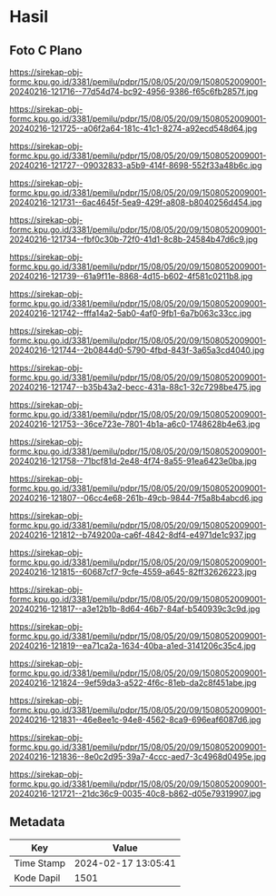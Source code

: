# Hasil

## Foto C Plano

https://sirekap-obj-formc.kpu.go.id/3381/pemilu/pdpr/15/08/05/20/09/1508052009001-20240216-121716--77d54d74-bc92-4956-9386-f65c6fb2857f.jpg

https://sirekap-obj-formc.kpu.go.id/3381/pemilu/pdpr/15/08/05/20/09/1508052009001-20240216-121725--a06f2a64-181c-41c1-8274-a92ecd548d64.jpg

https://sirekap-obj-formc.kpu.go.id/3381/pemilu/pdpr/15/08/05/20/09/1508052009001-20240216-121727--09032833-a5b9-414f-8698-552f33a48b6c.jpg

https://sirekap-obj-formc.kpu.go.id/3381/pemilu/pdpr/15/08/05/20/09/1508052009001-20240216-121731--6ac4645f-5ea9-429f-a808-b8040256d454.jpg

https://sirekap-obj-formc.kpu.go.id/3381/pemilu/pdpr/15/08/05/20/09/1508052009001-20240216-121734--fbf0c30b-72f0-41d1-8c8b-24584b47d6c9.jpg

https://sirekap-obj-formc.kpu.go.id/3381/pemilu/pdpr/15/08/05/20/09/1508052009001-20240216-121739--61a9f11e-8868-4d15-b602-4f581c0211b8.jpg

https://sirekap-obj-formc.kpu.go.id/3381/pemilu/pdpr/15/08/05/20/09/1508052009001-20240216-121742--fffa14a2-5ab0-4af0-9fb1-6a7b063c33cc.jpg

https://sirekap-obj-formc.kpu.go.id/3381/pemilu/pdpr/15/08/05/20/09/1508052009001-20240216-121744--2b0844d0-5790-4fbd-843f-3a65a3cd4040.jpg

https://sirekap-obj-formc.kpu.go.id/3381/pemilu/pdpr/15/08/05/20/09/1508052009001-20240216-121747--b35b43a2-becc-431a-88c1-32c7298be475.jpg

https://sirekap-obj-formc.kpu.go.id/3381/pemilu/pdpr/15/08/05/20/09/1508052009001-20240216-121753--36ce723e-7801-4b1a-a6c0-1748628b4e63.jpg

https://sirekap-obj-formc.kpu.go.id/3381/pemilu/pdpr/15/08/05/20/09/1508052009001-20240216-121758--71bcf81d-2e48-4f74-8a55-91ea6423e0ba.jpg

https://sirekap-obj-formc.kpu.go.id/3381/pemilu/pdpr/15/08/05/20/09/1508052009001-20240216-121807--06cc4e68-261b-49cb-9844-7f5a8b4abcd6.jpg

https://sirekap-obj-formc.kpu.go.id/3381/pemilu/pdpr/15/08/05/20/09/1508052009001-20240216-121812--b749200a-ca6f-4842-8df4-e4971de1c937.jpg

https://sirekap-obj-formc.kpu.go.id/3381/pemilu/pdpr/15/08/05/20/09/1508052009001-20240216-121815--60687cf7-9cfe-4559-a645-82ff32626223.jpg

https://sirekap-obj-formc.kpu.go.id/3381/pemilu/pdpr/15/08/05/20/09/1508052009001-20240216-121817--a3e12b1b-8d64-46b7-84af-b540939c3c9d.jpg

https://sirekap-obj-formc.kpu.go.id/3381/pemilu/pdpr/15/08/05/20/09/1508052009001-20240216-121819--ea71ca2a-1634-40ba-a1ed-3141206c35c4.jpg

https://sirekap-obj-formc.kpu.go.id/3381/pemilu/pdpr/15/08/05/20/09/1508052009001-20240216-121824--9ef59da3-a522-4f6c-81eb-da2c8f451abe.jpg

https://sirekap-obj-formc.kpu.go.id/3381/pemilu/pdpr/15/08/05/20/09/1508052009001-20240216-121831--46e8ee1c-94e8-4562-8ca9-696eaf6087d6.jpg

https://sirekap-obj-formc.kpu.go.id/3381/pemilu/pdpr/15/08/05/20/09/1508052009001-20240216-121836--8e0c2d95-39a7-4ccc-aed7-3c4968d0495e.jpg

https://sirekap-obj-formc.kpu.go.id/3381/pemilu/pdpr/15/08/05/20/09/1508052009001-20240216-121721--21dc36c9-0035-40c8-b862-d05e79319907.jpg


## Metadata

| Key        | Value               |
| ---------- | ------------------- |
| Time Stamp | 2024-02-17 13:05:41 |
| Kode Dapil | 1501                |



